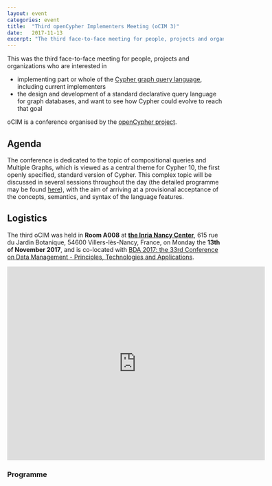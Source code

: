 ```yaml
---
layout: event
categories: event
title:  "Third openCypher Implementers Meeting (oCIM 3)"
date:   2017-11-13
excerpt: "The third face-to-face meeting for people, projects and organizations interested in participating in the openCypher project, with the goal of creating a standard language based on Cypher for querying graphs."
---
```

This was the third face-to-face meeting for people, projects and organizations who are interested in

* implementing part or whole of the [Cypher graph query language](https://neo4j.com/developer/cypher/), including current implementers
* the design and development of a standard declarative query language for graph databases, and want to see how Cypher could evolve to reach that goal

oCIM is a conference organised by the [openCypher project](http://www.opencypher.org).


## Agenda

The conference is dedicated to the topic of compositional queries and Multiple Graphs, which is viewed as a central theme for Cypher 10, the first openly specified, standard version of Cypher.
This complex topic will be discussed in several sessions throughout the day (the detailed programme may be found [here](#program)), with the aim of arriving at a provisional acceptance of the concepts, semantics, and syntax of the language features.


## Logistics

The third oCIM was held in **Room A008** at **[the Inria Nancy Center](https://www.inria.fr/centre/nancy)**, 615 rue du Jardin Botanique, 54600 Villers-lès-Nancy, France, on Monday the **13th of November 2017**, and is co-located with [BDA 2017: the 33rd Conference on Data Management - Principles, Technologies and Applications](https://project.inria.fr/bda2017/ocim-iii/).


<iframe src="https://www.google.com/maps/embed?pb=!1m18!1m12!1m3!1d2635.0811900252215!2d6.15455231566756!3d48.66568997926909!2m3!1f0!2f0!3f0!3m2!1i1024!2i768!4f13.1!3m3!1m2!1s0x4794a279f38e6957%3A0xc0f057fa1a5706d7!2sINRIA+Nancy+-+Grand+Est!5e0!3m2!1sen!2suk!4v1507219487459" width="600" height="450" frameborder="0" style="border:0" allowfullscreen></iframe>

<div class="abstract-anchor" id="program"></div>

### Programme

<html>
<head>
    <style>
        table, td, th {
            border: 1px solid #ddd;
            text-align: left;
        }

        table {
            margin-left: auto;
            margin-right: auto;
            border: 1;
            border-collapse: collapse;
            width: 50%;
            min-width: 30em;
        }

        th, td {
            padding: 10px;
        }

        .break {
            background-color: #d0d0d0;
        }

        .item {
            padding-left: 50px;
            font-style: italic;
        }

        .main-title {
            font-weight: bold;
        }
    </style>
</head>
<body>
<table>
    <tbody>
    <tr class="break">
        <td colspan="1" rowspan="1"><p>09:00</p></td>
        <td colspan="3" rowspan="1"><p>Opening and coffee</p></td>
    </tr>
    <tr>
        <td colspan="1" rowspan="1"><p>09.30</p></td>
        <td colspan="3" rowspan="1" class="main-title"><p>From Cypher 9 to Cypher 10</p></td>
    </tr>
    <tr>
        <td colspan="1" rowspan="1"><p><!-- TODO --></p></td>
        <td colspan="3" rowspan="1" class="main-title"><p>Compositional queries and Multiple Graphs</p></td>
    </tr>
    <tr>
        <td colspan="1" rowspan="1"></td>
        <td colspan="3" rowspan="1" class="item"><p>Comparison with SQL and SPARQL</p></td>
    </tr>
    <tr>
        <td colspan="1" rowspan="1"></td>
        <td colspan="3" rowspan="1" class="item">
            <p>Accessing Multiple Graphs</p>
        </td>
    </tr>
    <tr>
        <td colspan="1" rowspan="1"></td>
        <td colspan="3" rowspan="1" class="item"><p>Query Composition</p></td>
    </tr>
    <tr>
        <td colspan="1" rowspan="1"></td>
        <td colspan="3" rowspan="1" class="item"><p>Graph Modification</p></td>
    </tr>
    <tr class="break">
        <td colspan="1" rowspan="1"><p>13:00</td>
        <td colspan="3" rowspan="1"><p>Lunch</p></td>
    </tr>
    <tr>
        <td colspan="1" rowspan="1"></td>
        <td colspan="3" rowspan="1" class="item"><p>Classes of graphs and graph sharing</p></td>
    </tr>
    <tr>
        <td colspan="1" rowspan="1"></td>
        <td colspan="3" rowspan="1" class="item"><p>Graph Persistence</p></td>
    </tr>
    <tr>
        <td colspan="1" rowspan="1"></td>
        <td colspan="3" rowspan="1" class="item"><p>Query Morphology</p></td>
    </tr>
    <tr>
        <td colspan="1" rowspan="1"></td>
        <td colspan="3" rowspan="1" class="item"><p>Subqueries</p></td>
    </tr>
    <tr>
        <td colspan="1" rowspan="1"></td>
        <td colspan="3" rowspan="1" class="item"><p>Named Queries and Views</p></td>
    </tr>
    <tr>
        <td colspan="1" rowspan="1"><p><!-- TODO --></p></td>
        <td colspan="3" rowspan="1" class="main-title"><p>Actions and future meetings</p></td>
    </tr>
    <tr class="break">
        <td colspan="1" rowspan="1"><p>17.30</p></td>
        <td colspan="3" rowspan="1"><p>End</p></td>
    </tr>
    </tbody>
</table>
</body>
</html>


